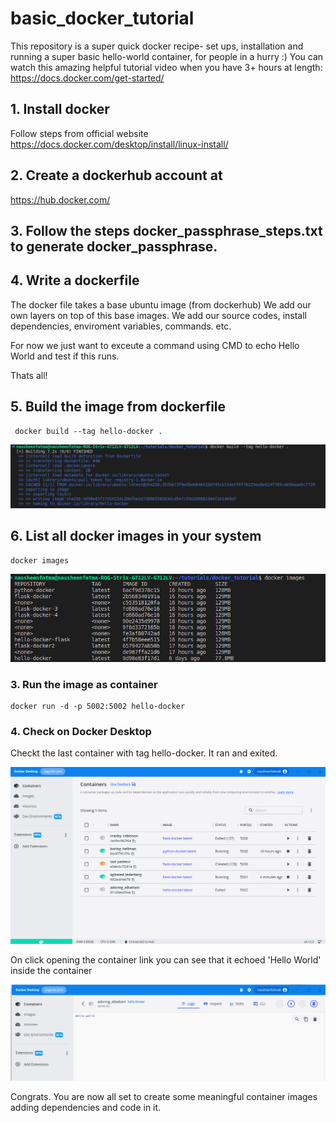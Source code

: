 # basic_docker_tutorial

This repository is a super quick docker recipe- set ups, installation and running a super basic hello-world container, 
for people in a hurry :)
You can watch this amazing helpful tutorial video when you have 3+ hours at length: https://docs.docker.com/get-started/

## 1. Install docker
Follow steps from official website
https://docs.docker.com/desktop/install/linux-install/


## 2. Create a dockerhub account at
https://hub.docker.com/

## 3. Follow the steps docker_passphrase_steps.txt to generate docker_passphrase.

## 4. Write a dockerfile
The docker file takes a base ubuntu image (from dockerhub)
We add our own layers on top of this base images. We add our source codes, install dependencies, enviroment variables, commands. etc.

For now we just want to exceute a command using CMD to echo Hello World and test if this runs.

Thats all!

## 5. Build the image from dockerfile

```
 docker build --tag hello-docker .
```

![Alt text](snippets/docker_build.png)

## 6. List all docker images in your system

```
docker images
```

![Alt text](snippets/docker-images.png)

### 3. Run the image as container

```
docker run -d -p 5002:5002 hello-docker
```

### 4. Check on Docker Desktop

Checkt the last container with tag hello-docker. It ran and exited.

![Alt text](snippets/docker-desktop.png)

On click opening the container link you can see that it echoed 'Hello World' inside the container

![Alt text](snippets/docker-output.png)



Congrats. You are now all set to create some meaningful container images adding dependencies and code in it.
